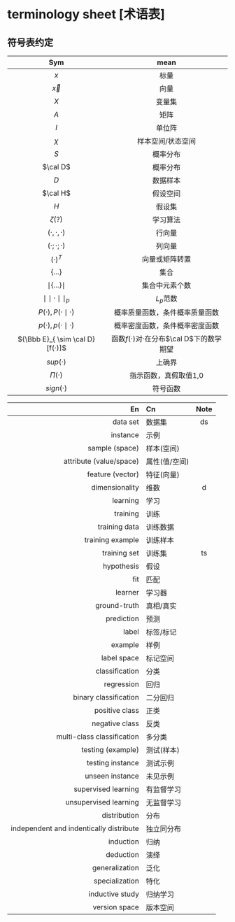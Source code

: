 # terminology sheet [术语表]
## 符号表约定

|               Sym               |                   mean                    |
| :-----------------------------: | :---------------------------------------: |
|               $x$               |                   标量                    |
|            $\vec{x}$            |                   向量                    |
|               $X$               |                  变量集                   |
|               $A$               |                   矩阵                    |
|               $I$               |                  单位阵                   |
|             $\chi$              |             样本空间/状态空间             |
|               $S$               |                 概率分布                  |
|            $\cal D$             |                 概率分布                  |
|               $D$               |                 数据样本                  |
|            $\cal H$             |                 假设空间                  |
|               $H$               |                  假设集                   |
|           $\zeta$(?)            |                 学习算法                  |
|            $(·,·,·)$            |                  行向量                   |
|            $(·;·;·)$            |                  列向量                   |
|             $(·)^T$             |              向量或矩阵转置               |
|       $\lbrace...\rbrace$       |                   集合                    |
|  $\mid \lbrace...\rbrace \mid$  |              集合中元素个数               |
|      $\mid\mid·\mid\mid_p$      |                 $L_p$范数                 |
|       $P(·),P(· \mid ·)$        |      概率质量函数，条件概率质量函数       |
|       $p(·),p(· \mid ·)$        |      概率密度函数，条件概率密度函数       |
| ${\Bbb E}_{ \sim \cal D}[f(·)]$ | 函数$f(·)$对$·$在分布$\cal D$下的数学期望 |
|            $sup(·)$             |                  上确界                   |
|            $\Pi(·)$             |           指示函数，真假取值1,0           |
|            $sign(·)$            |                 符号函数                  |







|                                      En | Cn            | Note |
| --------------------------------------: | :------------ | :--: |
|                                data set | 数据集        |  ds  |
|                                instance | 示例          |      |
|                          sample (space) | 样本(空间)    |      |
|                 attribute (value/space) | 属性(值/空间) |      |
|                        feature (vector) | 特征(向量)    |      |
|                          dimensionality | 维数          |  d   |
|                                learning | 学习          |      |
|                                training | 训练          |      |
|                           training data | 训练数据      |      |
|                        training example | 训练样本      |      |
|                            training set | 训练集        |  ts  |
|                              hypothesis | 假设          |      |
|                                     fit | 匹配          |      |
|                                 learner | 学习器        |      |
|                            ground-truth | 真相/真实     |      |
|                              prediction | 预测          |      |
|                                   label | 标签/标记     |      |
|                                 example | 样例          |      |
|                             label space | 标记空间      |      |
|                          classification | 分类          |      |
|                              regression | 回归          |      |
|                   binary classification | 二分回归      |      |
|                          positive class | 正类          |      |
|                          negative class | 反类          |      |
|              multi-class classification | 多分类        |      |
|                       testing (example) | 测试(样本)    |      |
|                        testing instance | 测试示例      |      |
|                         unseen instance | 未见示例      |      |
|                     supervised learning | 有监督学习    |      |
|                   unsupervised learning | 无监督学习    |      |
|                            distribution | 分布          |      |
| independent and indentically distribute | 独立同分布    |      |
|                               induction | 归纳          |      |
|                               deduction | 演绎          |      |
|                          generalization | 泛化          |      |
|                          specialization | 特化          |      |
|                         inductive study | 归纳学习      |      |
|                           version space | 版本空间      |      |

